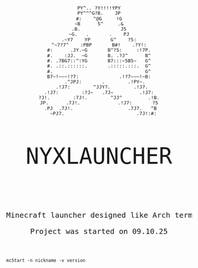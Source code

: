 <body style="font-family: monospace;">
    <pre style="
        background:none;
    font-size: 13px;
    line-height: 1.1;
    text-align: center;
"  align="center">
PY^.. ?Y!!!!YPY
PY^^^G?B.    JP
#:    ^@G     !G
~B      5^     .&
.B.              J5
~G.   .       .    PJ
.~Y7    YP       G^    ?5:
^~7?7^    :PBP       B#!    .?Y!:
#:      .JY.~G       B^?5:     :!7P.
#.    :JJ.  ~G       B. .?J^      B^
#. .7BG7::^:YG       B7:::~5B5~   G^
#. .::.::::::.       .:::::.:::.  G^
#.                                G^
B7~!~~~!?7:              .!?7~~~!~B:
    .^JPJ:       .        .!PY~.
  .!J7:        ^JJY?.        .!J7.
.!J7:        :?J~   .7J~         .!J7:
?J!.        :7J!.        ^JJ^         .!B.
JP.      .7J!.             .!J7:       ?5
 .PJ  .7J!.                   .7J7.   ^B
   ~PJ7.                         .7J!:#:



<p style="font-size: 60px;" align="center">NYXLAUNCHER</p>
<p style="font-size: 20px;" align="center">
Minecraft launcher designed like Arch terminal <br>
Project was started on 09.10.25
</p>
</pre>




<!--commands-->


<code>
mcStart -n nickname -v version
</code>


</body>








